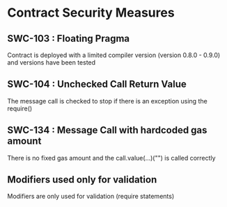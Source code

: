 # Contract Security Measures

## SWC-103 : Floating Pragma
Contract is deployed with a limited compiler version (version 0.8.0 - 0.9.0) and versions have been tested

## SWC-104 : Unchecked Call Return Value
The message call is checked to stop if there is an exception using the require()

## SWC-134 : Message Call with hardcoded gas amount
There is no fixed gas amount and the call.value(...)("") is called correctly

## Modifiers used only for validation
Modifiers are only used for validation (require statements)

